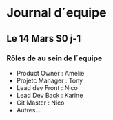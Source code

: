 # Journal d´equipe

## Le 14 Mars S0 j-1

### Rôles de au sein de l´equipe

- Product Owner : Amélie
- Projetc Manager : Tony
- Lead dev Front : Nico
- Lead Dev Back : Karine
- Git Master : Nico
- Autres...